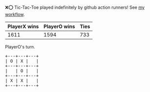 :x::o: Tic-Tac-Toe played indefinitely by github action runners! See [my workflow](.github/workflows/play.yaml).

|PlayerX wins|PlayerO wins|Ties|
|-|-|-|
|1611|1594|733|

PlayerO's turn.

<pre>
+---+---+---+
| O | X |   |
+---+---+---+
|   | O |   |
+---+---+---+
| X | X |   |
+---+---+---+
</pre>
